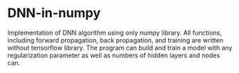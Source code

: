 # DNN-in-numpy
Implementation of DNN algorithm using only numpy library. All functions, including forward propagation, back propagation, and training are written without tensorflow library. The program can build and train a model with any regularization parameter as well as numbers of hidden layers and nodes can.
